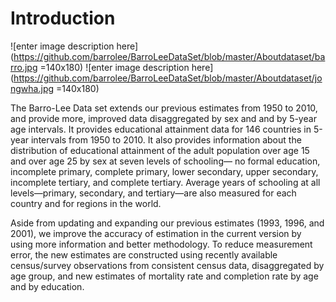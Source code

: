 ﻿
# Introduction

![enter image description here](https://github.com/barrolee/BarroLeeDataSet/blob/master/Aboutdataset/barro.jpg =140x180)
![enter image description here](https://github.com/barrolee/BarroLeeDataSet/blob/master/Aboutdataset/jongwha.jpg =140x180)

The Barro-Lee Data set extends our previous estimates from 1950 to 2010, and provide more, improved data disaggregated by sex and and by 5-year age intervals. It provides educational attainment data for 146 countries in 5-year intervals from 1950 to 2010. It also provides information about the distribution of educational attainment of the adult population over age 15 and over age 25 by sex at seven levels of schooling— no formal education, incomplete primary, complete primary, lower secondary, upper secondary, incomplete tertiary, and complete tertiary. Average years of schooling at all levels—primary, secondary, and tertiary—are also measured for each country and for regions in the world.   

Aside from updating and expanding our previous estimates (1993, 1996, and 2001), we improve the accuracy of estimation in the current version by using more information and better methodology. To reduce measurement error, the new estimates are constructed using recently available census/survey observations from consistent census data, disaggregated by age group, and new estimates of mortality rate and completion rate by age and by education.
